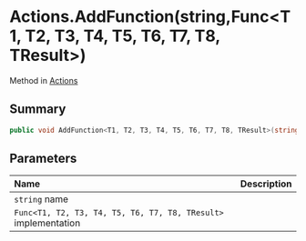 # Actions.AddFunction(string,Func<T1, T2, T3, T4, T5, T6, T7, T8, TResult>)

Method in [Actions](/docs/api/csharp/yarn.unity.actions.md)

## Summary



```csharp
public void AddFunction<T1, T2, T3, T4, T5, T6, T7, T8, TResult>(string name, Func<T1, T2, T3, T4, T5, T6, T7, T8, TResult> implementation);
```

## Parameters

|Name|Description|
|:---|:---|
|`string` name||
|`Func<T1, T2, T3, T4, T5, T6, T7, T8, TResult>` implementation||

